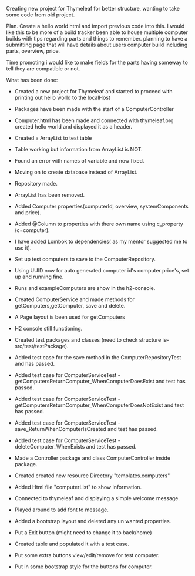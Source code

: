 Creating new project for Thymeleaf
for better structure, wanting to take some code from old project.

Plan.
Create a hello world html and import previous code into this.
I would like this to be more of a build tracker been able to house multiple computer builds with tips regarding
  parts and things to remember.
planning to have a submitting page that will have details about users computer build including parts, overview, price.

Time promoting i would like to make fields for the parts having someway to tell they are compatible or not.


What has been done:
- Created a new project for Thymeleaf and started to proceed with printing out hello world to the localHost
- Packages have been made with the start of a ComputerController
- Computer.html has been made and connected with thymeleaf.org
    created hello world and displayed it as a header.
- Created a ArrayList to test table
- Table working but information from ArrayList is NOT.
- Found an error with names of variable and now fixed.
- Moving on to create database instead of ArrayList.

- Repository made.
- ArrayList has been removed.
- Added Computer properties(computerId, overview, systemComponents and price).
- Added @Column to properties with there own name using c_property (c=computer).
- I have added Lombok to dependencies( as my mentor suggested me to use it).
- Set up test computers to save to the ComputerRepository.
- Using UUID now for auto generated computer id's computer price's, set up and running fine.
- Runs and exampleComputers are show in the h2-console.
- Created ComputerService and made methods for getComputers,getComputer, save and delete.
- A Page layout is been used for getComputers
- H2 console still functioning.

- Created test packages and classes (need to check structure ie- src/test/testPackage).
- Added test case for the save method in the ComputerRepositoryTest and has passed.
- Added test case for ComputerServiceTest - getComputersReturnComputer_WhenComputerDoesExist and test has passed.
- Added test case for ComputerServiceTest - getComputersReturnComputer_WhenComputerDoesNotExist and test has passed.
- Added test case for ComputerServiceTest - save_ReturnWhenComputerIsCreated and test has passed.
- Added test case for ComputerServiceTest - deleteComputer_WhenExists and test has passed.
- Made a Controller package and class ComputerController inside package.
- Created created new resource Directory "templates.computers"
- Added Html file "computerList" to show information.
- Connected to thymeleaf and displaying a simple welcome message.
- Played around to add font to message.
- Added a bootstrap layout and deleted any un wanted properties.
- Put a Exit button (might need to change it to back/home)
- Created table and populated it with a test case.
- Put some extra buttons view/edit/remove for test computer.
- Put in some bootstrap style for the buttons for computer.